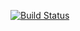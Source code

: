 [![Build Status](https://travis-ci.org/hibax/ghost.svg?branch=master)](https://travis-ci.org/hibax/toto)
